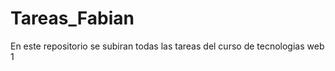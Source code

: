 Tareas_Fabian
=============

En este repositorio se subiran todas las tareas del curso de tecnologias web 1
